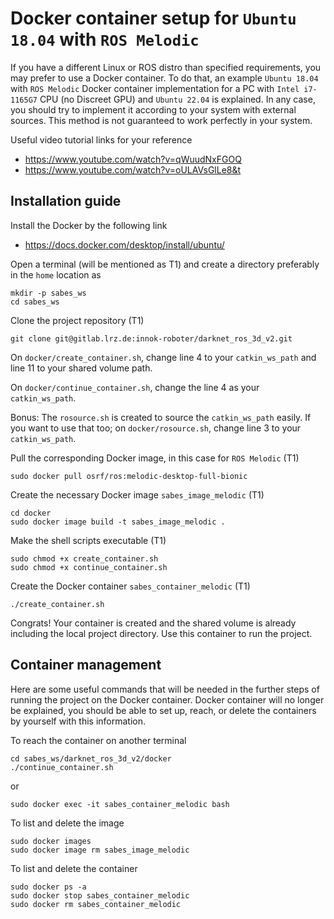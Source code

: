 # Docker container setup for `Ubuntu 18.04` with `ROS Melodic`

If you have a different Linux or ROS distro than specified requirements, you may prefer to use a Docker container. To do that, an example `Ubuntu 18.04` with `ROS Melodic` Docker container implementation for a PC with `Intel i7-1165G7` CPU (no Discreet GPU) and `Ubuntu 22.04` is explained. In any case, you should try to implement it according to your system with external sources. This method is not guaranteed to work perfectly in your system.

Useful video tutorial links for your reference

- https://www.youtube.com/watch?v=qWuudNxFGOQ
- https://www.youtube.com/watch?v=oULAVsGlLe8&t

## Installation guide

Install the Docker by the following link

- https://docs.docker.com/desktop/install/ubuntu/

Open a terminal (will be mentioned as T1) and create a directory preferably in the `home` location as
```
mkdir -p sabes_ws
cd sabes_ws
```
Clone the project repository (T1)
```
git clone git@gitlab.lrz.de:innok-roboter/darknet_ros_3d_v2.git
```
On `docker/create_container.sh`, change line 4 to your `catkin_ws_path` and line 11 to your shared volume path.

On `docker/continue_container.sh`, change the line 4 as your `catkin_ws_path`.

Bonus: The `rosource.sh` is created to source the `catkin_ws_path` easily. If you want to use that too; on `docker/rosource.sh`, change line 3 to your `catkin_ws_path`.

Pull the corresponding Docker image, in this case for `ROS Melodic` (T1)
```
sudo docker pull osrf/ros:melodic-desktop-full-bionic
```
Create the necessary Docker image `sabes_image_melodic` (T1)
```
cd docker
sudo docker image build -t sabes_image_melodic .
```
Make the shell scripts executable (T1)
```
sudo chmod +x create_container.sh
sudo chmod +x continue_container.sh
```
Create the Docker container `sabes_container_melodic` (T1)
```
./create_container.sh
```
Congrats! Your container is created and the shared volume is already including the local project directory. Use this container to run the project.

## Container management 

Here are some useful commands that will be needed in the further steps of running the project on the Docker container. Docker container will no longer be explained, you should be able to set up, reach, or delete the containers by yourself with this information.

To reach the container on another terminal
```
cd sabes_ws/darknet_ros_3d_v2/docker
./continue_container.sh
```
or
```
sudo docker exec -it sabes_container_melodic bash
```

To list and delete the image
```
sudo docker images
sudo docker image rm sabes_image_melodic
```

To list and delete the container
```
sudo docker ps -a
sudo docker stop sabes_container_melodic
sudo docker rm sabes_container_melodic
```
